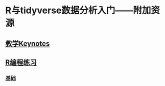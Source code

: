 # R与tidyverse数据分析入门——附加资源

## [教学Keynotes](/public/keynotes/)

## [R编程练习](public/r-programming/)

### [基础](public/r-programming/function-basics)

